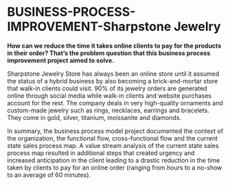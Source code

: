 # BUSINESS-PROCESS-IMPROVEMENT-Sharpstone Jewelry

**How can we reduce the time it takes online clients to pay for the products in their order? That’s the problem question that this business process improvement project aimed to solve.**

Sharpstone Jewelry Store has always been an online store until it assumed the status of a hybrid business by also becoming a brick-and-mortar store that walk-in clients could visit. 
90% of its jewelry orders are generated online through social media while walk-in clients and website purchases account for the rest. 
The company deals in very high-quality ornaments and custom-made jewelry such as rings, necklaces, earrings and bracelets. They come in gold, silver, titanium, moissanite and diamonds. 

In summary, the business process model project documented the context of the organization, the functional flow, cross-functional flow and the current state sales process map.
A value stream analysis of the current state sales process map resulted in additional steps that created urgency and increased anticipation in the client leading to a drastic
reduction in the time taken by clients to pay for an online order (ranging from hours to a no-show to an average of 60 minutes).
